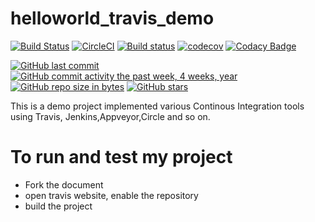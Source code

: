 # helloworld_travis_demo

 [![Build Status](https://travis-ci.org/rutujar/helloworld_travis_demo.svg?branch=master)](https://travis-ci.org/rutujar/helloworld_travis_demo)   [![CircleCI](https://circleci.com/gh/rutujar/helloworld_travis_demo.svg?style=svg)](https://circleci.com/gh/rutujar/helloworld_travis_demo)  [![Build status](https://ci.appveyor.com/api/projects/status/2wp50shl25yfw19q?svg=true)](https://ci.appveyor.com/project/rutujar/helloworld-travis-demo)  [![codecov](https://codecov.io/gh/rutujar/helloworld_travis_demo/branch/master/graph/badge.svg)](https://codecov.io/gh/rutujar/helloworld_travis_demo) [![Codacy Badge](https://api.codacy.com/project/badge/Grade/0c0be9dca0474d9ea18d6e65c70c0514)](https://app.codacy.com/app/rutujar/helloworld_travis_demo?utm_source=github.com&utm_medium=referral&utm_content=rutujar/helloworld_travis_demo&utm_campaign=Badge_Grade_Dashboard)


[![GitHub last commit](https://img.shields.io/github/last-commit/rutujar/helloworld_travis_demo.svg)](https://github.com/rutujar/helloworld_travis_demo) 
[![GitHub commit activity the past week, 4 weeks, year](https://img.shields.io/github/commit-activity/y/rutujar/helloworld_travis_demo.svg)](https://github.com/rutujar/helloworld_travis_demo)
[![GitHub repo size in bytes](https://img.shields.io/github/repo-size/rutujar/helloworld_travis_demo.svg)](https://github.com/rutujar/helloworld_travis_demo) 
[![GitHub stars](https://img.shields.io/github/stars/rutujar/helloworld_travis_demo.svg)](https://github.com/rutujar/helloworld_travis_demo) 
 
 
 
 
 
 
 
 


This is a demo project implemented various Continous Integration tools using Travis, Jenkins,Appveyor,Circle and so on.

# To run and test my project
*  Fork the document 
*  open travis website, enable the repository
*  build the project



